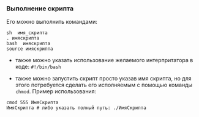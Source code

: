### Выполнение скрипта

Его можно выполнить командами:
```SHELL
sh  имя_скрипта
. имяскрипта
bash  имяскрипта
source имяскрипта
```

* также можно указать использование желаемого интерпритатора в коде:
`#!/bin/bash`

* также можно запустить скрипт просто указав имя скрипта, но для этого потребуется сделать его исполняемым с помощью команды `chmod`.
Пример использования:
```SHELL
cmod 555 ИмяСкрипта
ИмяСкрипта # либо указать полный путь: ./ИмяСкрипта
```



